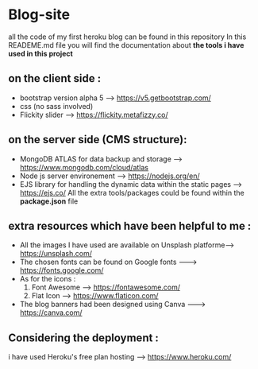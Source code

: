 # Blog-site
all the code of my first heroku blog can be found in this repository
In this READEME.md file you will find the documentation about **the tools i have used in this project**  
## on the client side :
- bootstrap version alpha 5 --> https://v5.getbootstrap.com/
- css (no sass involved)
- Flickity slider --> https://flickity.metafizzy.co/

## on the server side (CMS structure):
- MongoDB ATLAS for data backup and storage --> https://www.mongodb.com/cloud/atlas
- Node js server environement -->  https://nodejs.org/en/
- EJS library for handling the dynamic data within the static pages --> https://ejs.co/
All the extra tools/packages could be found within the **package.json** file

## extra resources which have been helpful to me :
- All the images I have used are available on Unsplash platforme--> https://unsplash.com/
- The chosen fonts can be found on Google fonts --->  https://fonts.google.com/
- As for the icons : 
    1. Font Awesome --> https://fontawesome.com/ 
    2. Flat Icon --> https://www.flaticon.com/
- The blog banners had been designed using Canva ---> https://canva.com/

## Considering the deployment :
i have used Heroku's free plan hosting  --> https://www.heroku.com/
